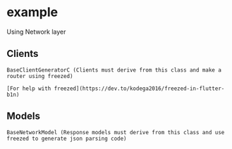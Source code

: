 # example

Using Network layer

## Clients
    BaseClientGeneratorC (Clients must derive from this class and make a router using freezed)

    [For help with freezed](https://dev.to/kodega2016/freezed-in-flutter-b1n)

## Models
    BaseNetworkModel (Response models must derive from this class and use freezed to generate json parsing code)
